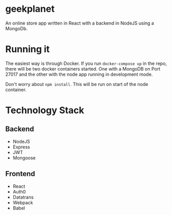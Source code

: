 # geekplanet
An online store app written in React with a backend in NodeJS using a MongoDb.

# Running it
The easiest way is through Docker. If you run ```docker-compose up``` in the repo, there will be two docker containers started.
One with a MongoDB on Port 27017 and the other with the node app running in development mode.

Don't worry about ```npm install```. This will be run on start of the node container.

# Technology Stack
## Backend
* NodeJS
* Express
* JWT
* Mongoose

## Frontend
* React
* Auth0
* Datatrans
* Webpack
* Babel
